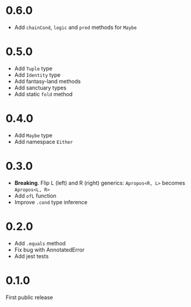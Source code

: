 # 0.6.0
- Add `chainCond`, `logic` and `pred` methods for `Maybe`

# 0.5.0
- Add `Tuple` type
- Add `Identity` type
- Add fantasy-land methods
- Add sanctuary types
- Add static `fold` method

# 0.4.0
- Add `Maybe` type
- Add namespace `Either`

# 0.3.0
- **Breaking**. Flip L (left) and R (right) generics: `Apropos<R, L>` becomes `Apropos<L, R>`
- Add `ofL` function
- Improve `.cond` type inference

# 0.2.0

- Add `.equals` method
- Fix bug with AnnotatedError
- Add jest tests

# 0.1.0

First public release
